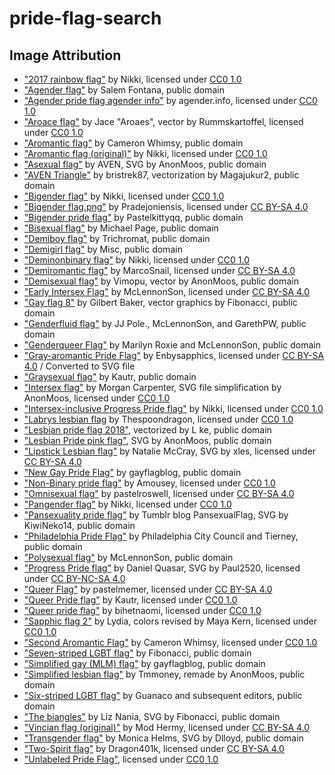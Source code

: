 # pride-flag-search

## Image Attribution
- ["2017 rainbow flag"](https://commons.wikimedia.org/wiki/File:2017_rainbow_flag.svg) by Nikki, licensed under [CC0 1.0](https://creativecommons.org/publicdomain/zero/1.0/deed.en)
- ["Agender flag"](https://commons.wikimedia.org/wiki/File:Agender_pride_flag.svg) by Salem Fontana, public domain
- ["Agender pride flag agender info"](https://commons.wikimedia.org/wiki/File:Agender_pride_flag_agender_info.svg) by agender.info, licensed under [CC0 1.0](https://creativecommons.org/publicdomain/zero/1.0/deed.en)
- ["Aroace flag"](https://commons.wikimedia.org/wiki/File:Aroace_flag.svg) by Jace "Aroaes", vector by Rummskartoffel, licensed under [CC0 1.0](https://creativecommons.org/publicdomain/zero/1.0/deed.en)
- ["Aromantic flag"](https://commons.wikimedia.org/wiki/File:Aromantic_Pride_Flag.svg) by Cameron Whimsy, public domain
- ["Aromantic flag (original)"](https://commons.wikimedia.org/wiki/File:Aromantic_flag_(original).svg) by Nikki, licensed under [CC0 1.0](https://creativecommons.org/publicdomain/zero/1.0/deed.en)
- ["Asexual flag"](https://commons.wikimedia.org/wiki/File:Asexual_Pride_Flag.svg) by AVEN, SVG by AnonMoos, public domain
- ["AVEN Triangle"](https://commons.wikimedia.org/wiki/File:AVEN_Triangle.svg) by bristrek87, vectorization by Magajukur2, public domain
- ["Bigender flag"](https://commons.wikimedia.org/wiki/File:Bigender_flag.svg) by Nikki, licensed under [CC0 1.0](https://creativecommons.org/publicdomain/zero/1.0/deed.en)
- ["Bigender flag.png"](https://commons.wikimedia.org/wiki/File:Bigender_flag.png) by Pradejoniensis, licensed under [CC BY-SA 4.0](https://creativecommons.org/licenses/by-sa/4.0/deed.en)
- ["Bigender pride flag"](https://commons.wikimedia.org/wiki/File:Bigender_pride_flag.png) by Pastelkittyqq, public domain
- ["Bisexual flag"](https://commons.wikimedia.org/wiki/File:Bisexual_Pride_Flag.svg) by Michael Page, public domain
- ["Demiboy flag"](https://commons.wikimedia.org/wiki/File:Demiboy_Flag.svg) by Trichromat, public domain
- ["Demigirl flag"](https://commons.wikimedia.org/wiki/File:Demigirl_Flag.svg) by Misc, public domain
- ["Deminonbinary flag"](https://commons.wikimedia.org/wiki/File:Deminonbinary_flag.svg) by Nikki, licensed under [CC0 1.0](https://creativecommons.org/publicdomain/zero/1.0/deed.en)
- ["Demiromantic flag"](https://commons.wikimedia.org/wiki/File:Demiromantic_Pride_Flag.svg) by MarcoSnail, licensed under [CC BY-SA 4.0](https://creativecommons.org/licenses/by-sa/4.0/deed.en)
- ["Demisexual flag"](https://commons.wikimedia.org/wiki/File:Demisexual_Pride_Flag.svg) by Vimopu, vector by AnonMoos, public domain
- ["Early Intersex Flag"](https://commons.wikimedia.org/wiki/File:Early_Intersex_Flag.svg) by McLennonSon, licensed under [CC BY-SA 4.0](https://creativecommons.org/licenses/by-sa/4.0/deed.en)
- ["Gay flag 8"](https://commons.wikimedia.org/wiki/File:Gay_flag_8.svg) by Gilbert Baker, vector graphics by Fibonacci, public domain
- ["Genderfluid flag"](https://commons.wikimedia.org/wiki/File:Genderfluidity_Pride-Flag.svg) by JJ Pole., McLennonSon, and GarethPW, public domain
- ["Genderqueer Flag"](https://commons.wikimedia.org/wiki/File:Genderqueer_Pride_Flag.svg) by Marilyn Roxie and McLennonSon, public domain
- ["Gray-aromantic Pride Flag"](https://commons.wikimedia.org/wiki/File:Gray-aromantic_Pride_Flag.png) by Enbysapphics, licensed under [CC BY-SA 4.0](https://creativecommons.org/licenses/by-sa/4.0/deed.en) / Converted to SVG file
- ["Graysexual flag"](https://commons.wikimedia.org/wiki/File:Grey_asexuality_flag.svg) by Kautr, public domain
- ["Intersex flag"](https://commons.wikimedia.org/wiki/File:Intersex_Pride_Flag.svg) by Morgan Carpenter, SVG file simplification by AnonMoos, licensed under [CC0 1.0](https://creativecommons.org/publicdomain/zero/1.0/deed.en)
- ["Intersex-inclusive Progress Pride flag"](https://commons.wikimedia.org/wiki/File:Intersex-inclusive_pride_flag.svg) by Nikki, licensed under [CC0 1.0](https://creativecommons.org/publicdomain/zero/1.0/deed.en)
- ["Labrys lesbian flag](https://commons.wikimedia.org/wiki/File:Labrys_Lesbian_Flag.svg) by Thespoondragon, licensed under [CC0 1.0](https://creativecommons.org/publicdomain/zero/1.0/deed.en)
- ["Lesbian pride flag 2018"](https://commons.wikimedia.org/wiki/File:Lesbian_pride_flag_2018.svg), vectorized by L ke, public domain
- ["Lesbian Pride pink flag"](https://commons.wikimedia.org/wiki/File:Lesbian_Pride_pink_flag.svg), SVG by AnonMoos, public domain
- ["Lipstick Lesbian flag"](https://commons.wikimedia.org/wiki/File:Lipstick_lesbian_Pride_Flag.svg) by Natalie McCray, SVG by xles, licensed under [CC BY-SA 4.0](https://creativecommons.org/licenses/by-sa/4.0/deed.en)
- ["New Gay Pride Flag"](https://commons.wikimedia.org/wiki/File:New_Gay_Pride_Flag.svg) by gayflagblog, public domain
- ["Non-Binary pride flag"](https://commons.wikimedia.org/wiki/File:Non-binary_enby_pride_flag.svg) by Amousey, licensed under [CC0 1.0](https://creativecommons.org/publicdomain/zero/1.0/deed.en)
- ["Omnisexual flag"](https://commons.wikimedia.org/wiki/File:Omnisexuality_flag.svg) by pastelroswell, licensed under [CC BY-SA 4.0](https://creativecommons.org/licenses/by-sa/4.0/deed.en)
- ["Pangender flag"](https://commons.wikimedia.org/wiki/File:Pangender_flag.svg) by Nikki, licensed under [CC0 1.0](https://creativecommons.org/publicdomain/zero/1.0/deed.en)
- ["Pansexuality pride flag"](https://commons.wikimedia.org/wiki/File:Pansexuality_Pride_Flag.svg) by Tumblr blog PansexualFlag, SVG by KiwiNeko14, public domain
- ["Philadelphia Pride Flag"](https://commons.wikimedia.org/wiki/File:Philadelphia_Pride_Flag.svg) by Philadelphia City Council and Tierney, public domain
- ["Polysexual flag"](https://commons.wikimedia.org/wiki/File:Polysexuality_Pride_Flag.svg) by McLennonSon, public domain
- ["Progress Pride flag"](https://commons.wikimedia.org/wiki/File:LGBTQ%2B_rainbow_flag_Quasar_%22Progress%22_variant.svg) by Daniel Quasar, SVG by Paul2520, licensed under [CC BY-NC-SA 4.0](https://creativecommons.org/licenses/by-nc-sa/4.0/)
- ["Queer Flag"](https://commons.wikimedia.org/wiki/File:Queer_Flag.svg) by pastelmemer, licensed under [CC BY-SA 4.0](https://creativecommons.org/licenses/by-sa/4.0/deed.en)
- ["Queer Pride flag"](https://commons.wikimedia.org/wiki/File:Queer_Pride_flag_chevron_design.svg) by Kautr, licensed under [CC0 1.0](https://creativecommons.org/publicdomain/zero/1.0/deed.en)
- ["Queer pride flag"](https://commons.wikimedia.org/wiki/File:Queer_pride_flag.svg) by bihetnaomi, licensed under [CC0 1.0](https://creativecommons.org/publicdomain/zero/1.0/deed.en)
- ["Sapphic flag 2"](https://commons.wikimedia.org/wiki/File:Sapphic_flag_2.svg) by Lydia, colors revised by Maya Kern, licensed under [CC0 1.0](https://creativecommons.org/publicdomain/zero/1.0/deed.en)
- ["Second Aromantic Flag"](https://commons.wikimedia.org/wiki/File:Second_Aromantic_Flag.svg) by Cameron Whimsy, licensed under [CC0 1.0](https://creativecommons.org/publicdomain/zero/1.0/deed.en)
- ["Seven-striped LGBT flag"](https://commons.wikimedia.org/wiki/File:Gay_flag_7.svg) by Fibonacci, public domain
- ["Simplified gay (MLM) flag"](https://commons.wikimedia.org/wiki/File:5-striped_New_Gay_Male_Pride_Flag.svg) by gayflagblog, public domain
- ["Simplified lesbian flag"](https://commons.wikimedia.org/wiki/File:Lesbian_Pride_Flag_2019.svg) by Tmmoney, remade by AnonMoos, public domain
- ["Six-striped LGBT flag"](https://commons.wikimedia.org/wiki/File:Gay_Pride_Flag.svg) by Guanaco and subsequent editors, public domain
- ["The biangles"](https://commons.wikimedia.org/wiki/File:Bi_triangles.svg) by Liz Nania, SVG by Fibonacci, public domain
- ["Vincian flag (original)"](https://commons.wikimedia.org/wiki/File:Vincian_flag_(original).svg) by Mod Hermy, licensed under [CC BY-SA 4.0](https://creativecommons.org/licenses/by-sa/4.0/deed.en)
- ["Transgender flag"](https://commons.wikimedia.org/wiki/File:Transgender_Pride_flag.svg) by Monica Helms, SVG by Dlloyd, public domain
- ["Two-Spirit flag"](https://commons.wikimedia.org/wiki/File:Two-Spirit_Flag.svg) by Dragon401k, licensed under [CC BY-SA 4.0](https://creativecommons.org/licenses/by-sa/4.0/deed.en)
- ["Unlabeled Pride Flag"](https://commons.wikimedia.org/wiki/File:Unlabeled_Pride_Flag.svg), licensed under [CC0 1.0](https://creativecommons.org/publicdomain/zero/1.0/deed.en)